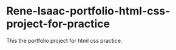 # Rene-Isaac-portfolio-html-css-project-for-practice
This the portfolio project for html css practice. 

